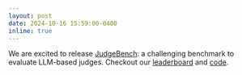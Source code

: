 ```yaml
---
layout: post
date: 2024-10-16 15:59:00-0400
inline: true
---
```


We are excited to release [JudgeBench](https://arxiv.org/abs/2410.12784): a challenging benchmark to evaluate LLM-based judges. Checkout our [leaderboard](https://huggingface.co/spaces/ScalerLab/JudgeBench) and [code](https://github.com/ScalerLab/JudgeBench).
